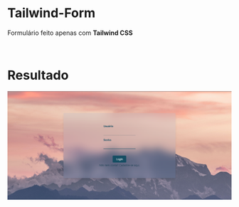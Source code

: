# Tailwind-Form
<p>Formulário feito apenas com <b>Tailwind CSS</b></p>
<br>
<h1>Resultado</h1>
<div>
  <img src="./img/Result.png">
</div>
